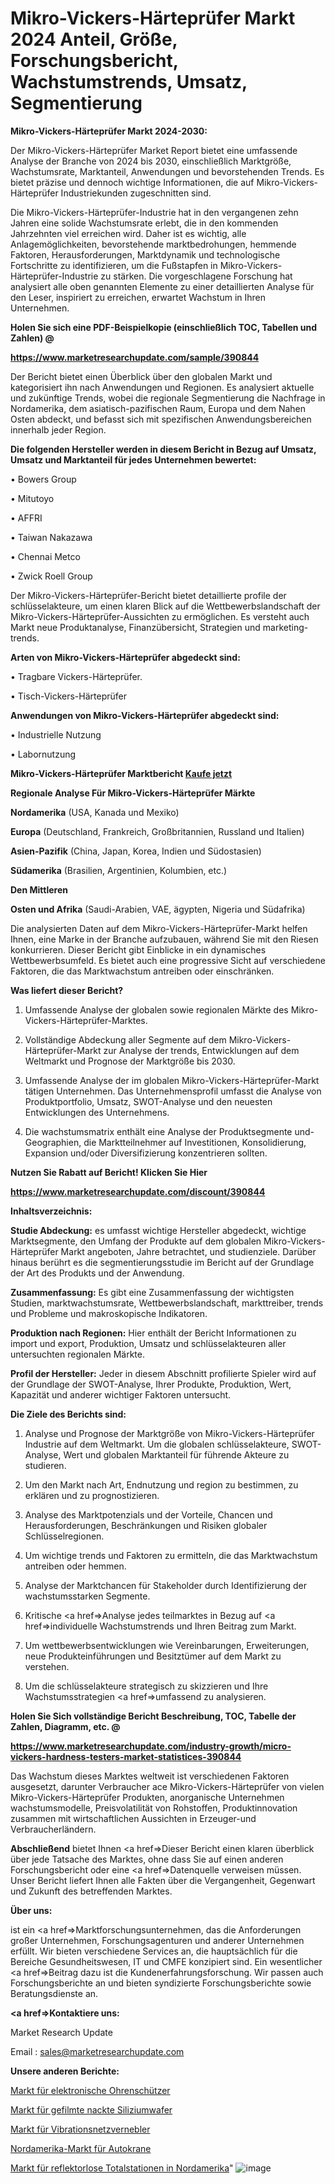 # Mikro-Vickers-Härteprüfer Markt 2024 Anteil, Größe, Forschungsbericht, Wachstumstrends, Umsatz, Segmentierung

<strong>Mikro-Vickers-Härteprüfer Markt 2024-2030:</strong>

Der Mikro-Vickers-Härteprüfer Market Report bietet eine umfassende Analyse der Branche von 2024 bis 2030, einschließlich Marktgröße, Wachstumsrate, Marktanteil, Anwendungen und bevorstehenden Trends. Es bietet präzise und dennoch wichtige Informationen, die auf Mikro-Vickers-Härteprüfer Industriekunden zugeschnitten sind.

Die Mikro-Vickers-Härteprüfer-Industrie hat in den vergangenen zehn Jahren eine solide Wachstumsrate erlebt, die in den kommenden Jahrzehnten viel erreichen wird. Daher ist es wichtig, alle Anlagemöglichkeiten, bevorstehende marktbedrohungen, hemmende Faktoren, Herausforderungen, Marktdynamik und technologische Fortschritte zu identifizieren, um die Fußstapfen in Mikro-Vickers-Härteprüfer-Industrie zu stärken. Die vorgeschlagene Forschung hat analysiert alle oben genannten Elemente zu einer detaillierten Analyse für den Leser, inspiriert zu erreichen, erwartet Wachstum in Ihren Unternehmen.



<strong>Holen Sie sich eine PDF-Beispielkopie (einschließlich TOC, Tabellen und Zahlen) @
</strong>

<strong><a href=https://www.marketresearchupdate.com/sample/390844>

<strong>https://www.marketresearchupdate.com/sample/390844</u></font></a></strong></strong>

Der Bericht bietet einen Überblick über den globalen Markt und kategorisiert ihn nach Anwendungen und Regionen. Es analysiert aktuelle und zukünftige Trends, wobei die regionale Segmentierung die Nachfrage in Nordamerika, dem asiatisch-pazifischen Raum, Europa und dem Nahen Osten abdeckt, und befasst sich mit spezifischen Anwendungsbereichen innerhalb jeder Region.



<strong>Die folgenden Hersteller werden in diesem Bericht in Bezug auf Umsatz, Umsatz und Marktanteil für jedes Unternehmen bewertet:</strong>

• Bowers Group

• Mitutoyo

• AFFRI

• Taiwan Nakazawa

• Chennai Metco

• Zwick Roell Group

Der Mikro-Vickers-Härteprüfer-Bericht bietet detaillierte profile der schlüsselakteure, um einen klaren Blick auf die Wettbewerbslandschaft der Mikro-Vickers-Härteprüfer-Aussichten zu ermöglichen. Es versteht auch Markt neue Produktanalyse, Finanzübersicht, Strategien und marketing-trends.



<strong>Arten von Mikro-Vickers-Härteprüfer abgedeckt sind:</strong>

• Tragbare Vickers-Härteprüfer.

• Tisch-Vickers-Härteprüfer



<strong>Anwendungen von Mikro-Vickers-Härteprüfer abgedeckt sind:</strong>

• Industrielle Nutzung

• Labornutzung



<strong>Mikro-Vickers-Härteprüfer Marktbericht <a href=https://www.marketresearchupdate.com/buynow/390844>Kaufe jetzt</a></strong>



<strong>Regionale Analyse Für Mikro-Vickers-Härteprüfer Märkte</strong>



<strong>Nordamerika</strong> (USA, Kanada und Mexiko)



<strong>Europa</strong> (Deutschland, Frankreich, Großbritannien, Russland und Italien)



<strong>Asien-Pazifik</strong> (China, Japan, Korea, Indien und Südostasien)



<strong>Südamerika</strong> (Brasilien, Argentinien, Kolumbien, etc.)



<strong>Den Mittleren</strong> 

<strong>Osten und Afrika</strong> (Saudi-Arabien, VAE, ägypten, Nigeria und Südafrika)

Die analysierten Daten auf dem Mikro-Vickers-Härteprüfer-Markt helfen Ihnen, eine Marke in der Branche aufzubauen, während Sie mit den Riesen konkurrieren. Dieser Bericht gibt Einblicke in ein dynamisches Wettbewerbsumfeld. Es bietet auch eine progressive Sicht auf verschiedene Faktoren, die das Marktwachstum antreiben oder einschränken.



<strong>Was liefert dieser Bericht?</strong>

1. Umfassende Analyse der globalen sowie regionalen Märkte des Mikro-Vickers-Härteprüfer-Marktes.

2. Vollständige Abdeckung aller Segmente auf dem Mikro-Vickers-Härteprüfer-Markt zur Analyse der trends, Entwicklungen auf dem Weltmarkt und Prognose der Marktgröße bis 2030.

3. Umfassende Analyse der im globalen Mikro-Vickers-Härteprüfer-Markt tätigen Unternehmen. Das Unternehmensprofil umfasst die Analyse von Produktportfolio, Umsatz, SWOT-Analyse und den neuesten Entwicklungen des Unternehmens.

4. Die wachstumsmatrix enthält eine Analyse der Produktsegmente und-Geographien, die Marktteilnehmer auf Investitionen, Konsolidierung, Expansion und/oder Diversifizierung konzentrieren sollten.



<strong>Nutzen Sie Rabatt auf Bericht! Klicken Sie Hier
</strong>

<strong><a href=https://www.marketresearchupdate.com/discount/390844>https://www.marketresearchupdate.com/discount/390844</b></u></font></strong></a>



<strong>Inhaltsverzeichnis:</strong>



<strong>Studie Abdeckung:</strong> es umfasst wichtige Hersteller abgedeckt, wichtige Marktsegmente, den Umfang der Produkte auf dem globalen Mikro-Vickers-Härteprüfer Markt angeboten, Jahre betrachtet, und studienziele. Darüber hinaus berührt es die segmentierungsstudie im Bericht auf der Grundlage der Art des Produkts und der Anwendung.



<strong>Zusammenfassung:</strong> Es gibt eine Zusammenfassung der wichtigsten Studien, marktwachstumsrate, Wettbewerbslandschaft, markttreiber, trends und Probleme und makroskopische Indikatoren.



<strong>Produktion nach Regionen:</strong> Hier enthält der Bericht Informationen zu import und export, Produktion, Umsatz und schlüsselakteuren aller untersuchten regionalen Märkte.



<strong>Profil der Hersteller:</strong> Jeder in diesem Abschnitt profilierte Spieler wird auf der Grundlage der SWOT-Analyse, Ihrer Produkte, Produktion, Wert, Kapazität und anderer wichtiger Faktoren untersucht.



<strong>Die Ziele des Berichts sind:</strong>

1) Analyse und Prognose der Marktgröße von Mikro-Vickers-Härteprüfer Industrie auf dem Weltmarkt.
Um die globalen schlüsselakteure, SWOT-Analyse, Wert und globalen Marktanteil für führende Akteure zu studieren.

2) Um den Markt nach Art, Endnutzung und region zu bestimmen, zu erklären und zu prognostizieren.

3) Analyse des Marktpotenzials und der Vorteile, Chancen und Herausforderungen, Beschränkungen und Risiken globaler Schlüsselregionen.

4) Um wichtige trends und Faktoren zu ermitteln, die das Marktwachstum antreiben oder hemmen.

5) Analyse der Marktchancen für Stakeholder durch Identifizierung der wachstumsstarken Segmente.

6) Kritische <a href=>Analyse</a> jedes teilmarktes in Bezug auf <a href=>individuelle</a> Wachstumstrends und Ihren Beitrag zum Markt.

7) Um wettbewerbsentwicklungen wie Vereinbarungen, Erweiterungen, neue Produkteinführungen und Besitztümer auf dem Markt zu verstehen.

8) Um die schlüsselakteure strategisch zu skizzieren und Ihre Wachstumsstrategien <a href=>umfassend</a> zu analysieren.



<strong>Holen Sie Sich vollständige Bericht Beschreibung, TOC, Tabelle der Zahlen, Diagramm, etc. @ </strong>

<strong><a href=https://www.marketresearchupdate.com/industry-growth/micro-vickers-hardness-testers-market-statistices-390844>https://www.marketresearchupdate.com/industry-growth/micro-vickers-hardness-testers-market-statistices-390844</a></font></strong>

Das Wachstum dieses Marktes weltweit ist verschiedenen Faktoren ausgesetzt, darunter Verbraucher ace Mikro-Vickers-Härteprüfer von vielen Mikro-Vickers-Härteprüfer Produkten, anorganische Unternehmen wachstumsmodelle, Preisvolatilität von Rohstoffen, Produktinnovation zusammen mit wirtschaftlichen Aussichten in Erzeuger-und Verbraucherländern.



<strong>Abschließend</strong> bietet Ihnen <a href=>Dieser</a> Bericht einen klaren überblick über jede Tatsache des Marktes, ohne dass Sie auf einen anderen Forschungsbericht oder eine <a href=>Datenquelle</a> verweisen müssen. Unser Bericht liefert Ihnen alle Fakten über die Vergangenheit, Gegenwart und Zukunft des betreffenden Marktes.



<strong>Über uns:</strong>

 ist ein <a href=>Marktfors</a>chungsunternehmen, das die Anforderungen großer Unternehmen, Forschungsagenturen und anderer Unternehmen erfüllt. Wir bieten verschiedene Services an, die hauptsächlich für die Bereiche Gesundheitswesen, IT und CMFE konzipiert sind. Ein wesentlicher <a href=>Beitrag</a> dazu ist die Kundenerfahrungsforschung. Wir passen auch Forschungsberichte an und bieten syndizierte Forschungsberichte sowie Beratungsdienste an.



<strong><a href=>Kontaktiere uns:</a></strong>

Market Research Update

Email : sales@marketresearchupdate.com



<strong>Unsere anderen Berichte:</strong>

<a href=https://www.linkedin.com/pulse/electronic-ear-muffs-market-2023-latest-trending>Markt für elektronische Ohrenschützer</a>

<a href=https://www.linkedin.com/pulse/bare-silicon-wafers-filmed-test-market-size-set>Markt für gefilmte nackte Siliziumwafer</a>

<a href=https://www.linkedin.com/pulse/vibrating-mesh-nebulizers-market-outlooks-2023>Markt für Vibrationsnetzvernebler</a>

<a href=https://www.linkedin.com/pulse/north-america-auto-crane-market-upcoming-trends>Nordamerika-Markt für Autokrane</a>

<a href=https://www.linkedin.com/pulse/north-america-reflectorless-total-station-market-1f>Markt für reflektorlose Totalstationen in Nordamerika</a>"
![image](https://github.com/Gayatrikarjule/Market-Analysis-361/assets/97346546/53f59f68-d448-4b9a-8394-9a8717d931f1)
